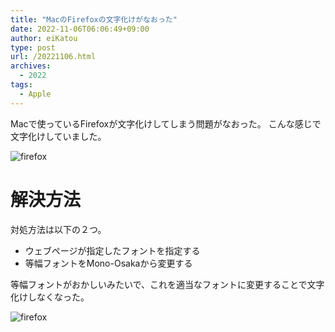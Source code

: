 ```yaml
---
title: "MacのFirefoxの文字化けがなおった"
date: 2022-11-06T06:06:49+09:00
author: eiKatou
type: post
url: /20221106.html
archives:
  - 2022
tags:
  - Apple
---
```


Macで使っているFirefoxが文字化けしてしまう問題がなおった。
こんな感じで文字化けしていました。

![firefox](/uploads/2022/11/mac_firefox2.png)

<!--more-->
# 解決方法

対処方法は以下の２つ。
- ウェブページが指定したフォントを指定する
- 等幅フォントをMono-Osakaから変更する

等幅フォントがおかしいみたいで、これを適当なフォントに変更することで文字化けしなくなった。

![firefox](/uploads/2022/11/mac_firefox1.png)